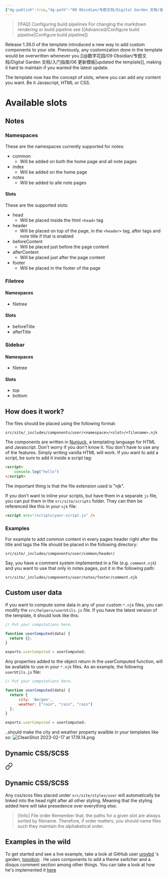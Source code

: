 ```yaml
---
{"dg-publish":true,"dg-path":"09 Obsidian/专题文档/Digital Garden 文档/高级设置/添加自定义组件.md","permalink":"/09 Obsidian/专题文档/Digital Garden 文档/高级设置/添加自定义组件/","noteIcon":"dg-note-icon","created":"2025-07-30","updated":"2025-07-30"}
---
```



> [!FAQ] Configuring build pipelines
> For changing the markdown rendering or build pipeline see [[Advanced/Configure build pipeline\|Configure build pipeline]]

Release 1.39.0 of the template introduced a new way to add custom components to your site. Previously, any customization done in the template would be overwritten whenever you [[@数字花园/09 Obsidian/专题文档/Digital Garden 文档/入门指南/06 更新模板\|updated the template]], making it hard to maintain if you wanted the latest update.

The template now has the concept of slots, where you can add any content you want. Be it Javascript, HTML or CSS. 

# Available slots

## Notes

### Namespaces

These are the namespaces currently supported for notes:
- common
	- Will be added on both the home page and all note pages
- index
	- Will be added on the home page
- notes
	- Will be added to alle note pages

#### Slots

These are the supported slots:

- head
	- Will be placed inside the html `<head>` tag
- header
	- Will be placed on top of the page, in the `<header>` tag, after tags and note title if that is enabled
- beforeContent
	- Will be placed just before the page content
- afterContent
	- Will be placed just after the page content
- footer
	- Will be placed in the footer of the page

### Filetree

#### Namespaces

- filetree

#### Slots

- beforeTitle
- afterTitle

### Sidebar

#### Namespaces

- filetree

#### Slots

- top
- bottom

## How does it work?

The files should be placed using the following format:

```
src/site/_includes/components/user/<namespace>/<slot>/<filename>.njk
```

The components are written in [Nunjuck](https://mozilla.github.io/nunjucks/), a templating language for HTML and Javascript. Don't worry if you don't know it. You don't have to use any of the features. Simply writing vanilla HTML will work. If you want to add a script, be sure to add it inside a script tag:

```html
<script>
	console.log("hello")
</script>
```

The important thing is that the file extension used is "njk".

If you don't want to inline your scripts, but have them in a separate `js` file, you can put them in the `src/site/scripts` folder. They can then be referenced like this in your `njk` file:

```html
<script src="/scripts/your-script.js" />
```

### Examples

For example to add common content in every pages header right after the title and tags the file should be placed in the following directory:

```
src/site/_includes/components/user/common/header/
```

Say, you have a comment system implemented in a file (e.g. `comment.njk`) and you want to use that only in notes pages, put it in the following path:

```
src/site/_includes/components/user/notes/footer/comment.njk
```

## Custom user data

If you want to compute some data in any of your custom `*.njk` files, you can modify the `src/helpers/userUtils.js` file. If you have the latest version of the template, it should look like this:

```javascript
// Put your computations here.

function userComputed(data) {
  return {};
}

exports.userComputed = userComputed;
```

Any properties added to the object return in the userComputed function, will be available to use in your `*.njk` files. As an example, the following `userUtils.js` file:

```javascript
// Put your computations here.

function userComputed(data) {
  return {
	  city: 'Bergen',
	  weather: ["rain", "rain", "rain"]
  };
}

exports.userComputed = userComputed;
```

..should make the city and weather property availble in your templates like so:
![CleanShot 2023-02-17 at 17.19.14.png](/img/user/img/CleanShot%202023-02-17%20at%2017.19.14.png)

## Dynamic CSS/SCSS

<div class="transclusion internal-embed is-loaded"><a class="markdown-embed-link" href="/advanced/css-customization/#dynamic-css-scss" aria-label="Open link"><svg xmlns="http://www.w3.org/2000/svg" width="24" height="24" viewBox="0 0 24 24" fill="none" stroke="currentColor" stroke-width="2" stroke-linecap="round" stroke-linejoin="round" class="svg-icon lucide-link"><path d="M10 13a5 5 0 0 0 7.54.54l3-3a5 5 0 0 0-7.07-7.07l-1.72 1.71"></path><path d="M14 11a5 5 0 0 0-7.54-.54l-3 3a5 5 0 0 0 7.07 7.07l1.71-1.71"></path></svg></a><div class="markdown-embed">

## Dynamic CSS/SCSS

Any css/scss files placed under `src/site/styles/user` will automatically be linked into the head right after all other styling. Meaning that the styling added here will take presedence over everything else. 

</div></div>

> [!info] File order
> Remember that, the paths for a given slot are always sorted by filename. Therefore, if order matters, you should name files such they maintain the alphabetical order.

## Examples in the wild

To get started and see a live example, take a look at GitHub user [uroybd](https://github.com/uroybd/topobon/tree/main/src/site/_includes/components/user) 's garden, [topobon](https://topobon.utsob.me/) . He uses components to add a theme switcher and a disqus comment section among other things. You can take a look at how he's implemented it [here](https://github.com/uroybd/topobon/tree/main/src/site/_includes/components/user)